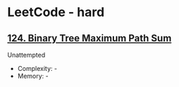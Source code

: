 # LeetCode - hard

## [124. Binary Tree Maximum Path Sum](https://leetcode.com/problems/binary-tree-maximum-path-sum)

Unattempted

* Complexity: -
* Memory: -
